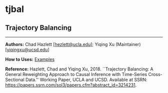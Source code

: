 # tjbal

## Trajectory Balancing
---

**Authors:** Chad Hazlett [<hezlett@ucla.edu>]; Yiqing Xu (Maintainer) [<yiqingxu@ucsd.edu>] 

**How to Uses:** [Examples](http://yiqingxu.org/software/tjbal/tjbal_examples.html)

**Reference:**    Hazlett, Chad and Yiqing Xu, 2018. ``Trajectory Balancing: A General Reweighting Approach to Causal Inference with Time-Series Cross-Sectional Data.'' Working Paper, UCLA and UCSD. Available at SSRN: <https://papers.ssrn.com/sol3/papers.cfm?abstract_id=3214231>.